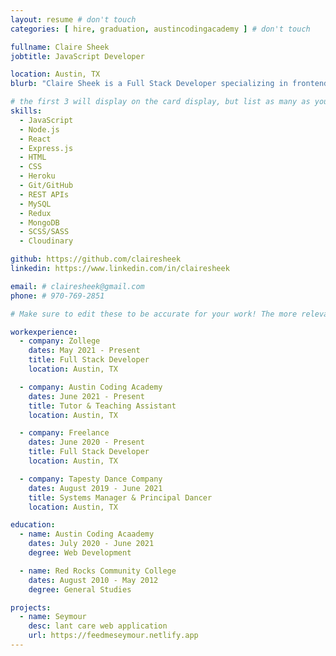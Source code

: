 ```yaml
---
layout: resume # don't touch
categories: [ hire, graduation, austincodingacademy ] # don't touch

fullname: Claire Sheek
jobtitle: JavaScript Developer

location: Austin, TX
blurb: "Claire Sheek is a Full Stack Developer specializing in frontend design and development, with an emphasis on the user experience. She has a passion for learning, always striving to further develop her skills, and is excited to be able to pass it forward and share the knowledge she gains through future mentorship and education as others have done for her."

# the first 3 will display on the card display, but list as many as you want, they will be visible on your hire page
skills:
  - JavaScript
  - Node.js
  - React
  - Express.js
  - HTML
  - CSS
  - Heroku
  - Git/GitHub
  - REST APIs
  - MySQL
  - Redux
  - MongoDB
  - SCSS/SASS
  - Cloudinary

github: https://github.com/clairesheek
linkedin: https://www.linkedin.com/in/clairesheek

email: # clairesheek@gmail.com
phone: # 970-769-2851

# Make sure to edit these to be accurate for your work! The more relevant the better if the role was technical, don't feel like you need to put every job you've had.

workexperience:
  - company: Zollege
    dates: May 2021 - Present
    title: Full Stack Developer
    location: Austin, TX

  - company: Austin Coding Academy 
    dates: June 2021 - Present
    title: Tutor & Teaching Assistant
    location: Austin, TX   

  - company: Freelance
    dates: June 2020 - Present
    title: Full Stack Developer
    location: Austin, TX

  - company: Tapesty Dance Company
    dates: August 2019 - June 2021
    title: Systems Manager & Principal Dancer
    location: Austin, TX

education:
  - name: Austin Coding Acaademy
    dates: July 2020 - June 2021
    degree: Web Development

  - name: Red Rocks Community College
    dates: August 2010 - May 2012
    degree: General Studies

projects:
  - name: Seymour
    desc: lant care web application
    url: https://feedmeseymour.netlify.app
---
```

